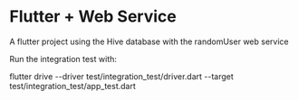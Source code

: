 # Flutter + Web Service

A flutter project using the Hive database with the randomUser web service

Run the integration test with:

flutter drive --driver test/integration_test/driver.dart --target test/integration_test/app_test.dart
